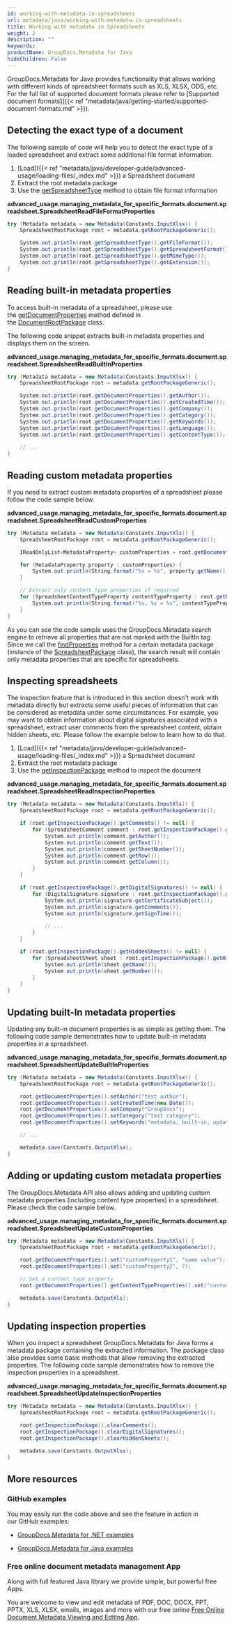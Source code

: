 ```yaml
---
id: working-with-metadata-in-spreadsheets
url: metadata/java/working-with-metadata-in-spreadsheets
title: Working with metadata in Spreadsheets
weight: 2
description: ""
keywords: 
productName: GroupDocs.Metadata for Java
hideChildren: False
---
```

GroupDocs.Metadata for Java provides functionality that allows working with different kinds of spreadsheet formats such as XLS, XLSX, ODS, etc. For the full list of supported document formats please refer to [Supported document formats]({{< ref "metadata/java/getting-started/supported-document-formats.md" >}}).

## Detecting the exact type of a document

The following sample of code will help you to detect the exact type of a loaded spreadsheet and extract some additional file format information.

1.  [Load]({{< ref "metadata/java/developer-guide/advanced-usage/loading-files/_index.md" >}}) a Spreadsheet document
2.  Extract the root metadata package
3.  Use the [getSpreadsheetType](https://apireference.groupdocs.com/metadata/java/com.groupdocs.metadata.core/SpreadsheetRootPackage#getSpreadsheetType()) method to obtain file format information

**advanced\_usage.managing\_metadata\_for\_specific\_formats.document.spreadsheet.SpreadsheetReadFileFormatProperties**

```csharp
try (Metadata metadata = new Metadata(Constants.InputXlsx)) {
	SpreadsheetRootPackage root = metadata.getRootPackageGeneric();

	System.out.println(root.getSpreadsheetType().getFileFormat());
	System.out.println(root.getSpreadsheetType().getSpreadsheetFormat());
	System.out.println(root.getSpreadsheetType().getMimeType());
	System.out.println(root.getSpreadsheetType().getExtension());
}
```

## Reading built-in metadata properties

To access built-in metadata of a spreadsheet, please use the [getDocumentProperties](https://apireference.groupdocs.com/metadata/java/com.groupdocs.metadata.core/DocumentRootPackage#getDocumentProperties()) method defined in the [DocumentRootPackage](https://apireference.groupdocs.com/metadata/java/com.groupdocs.metadata.core/DocumentRootPackage) class.

The following code snippet extracts built-in metadata properties and displays them on the screen.

**advanced\_usage.managing\_metadata\_for\_specific\_formats.document.spreadsheet.SpreadsheetReadBuiltInProperties**

```csharp
try (Metadata metadata = new Metadata(Constants.InputXlsx)) {
	SpreadsheetRootPackage root = metadata.getRootPackageGeneric();

	System.out.println(root.getDocumentProperties().getAuthor());
	System.out.println(root.getDocumentProperties().getCreatedTime());
	System.out.println(root.getDocumentProperties().getCompany());
	System.out.println(root.getDocumentProperties().getCategory());
	System.out.println(root.getDocumentProperties().getKeywords());
	System.out.println(root.getDocumentProperties().getLanguage());
	System.out.println(root.getDocumentProperties().getContentType());

	// ... 
}
```

## Reading custom metadata properties

If you need to extract custom metadata properties of a spreadsheet please follow the code sample below.

**advanced\_usage.managing\_metadata\_for\_specific\_formats.document.spreadsheet.SpreadsheetReadCustomProperties**

```csharp
try (Metadata metadata = new Metadata(Constants.InputXls)) {
    SpreadsheetRootPackage root = metadata.getRootPackageGeneric();

    IReadOnlyList<MetadataProperty> customProperties = root.getDocumentProperties().findProperties(new ContainsTagSpecification(Tags.getDocument().getBuiltIn()).not());

    for (MetadataProperty property : customProperties) {
        System.out.println(String.format("%s = %s", property.getName(), property.getValue()));
    }

    // Extract only content type properties if required
    for (SpreadsheetContentTypeProperty contentTypeProperty : root.getDocumentProperties().getContentTypeProperties().toList()) {
        System.out.println(String.format("%s, %s = %s", contentTypeProperty.getSpreadsheetPropertyType(), contentTypeProperty.getName(), contentTypeProperty.getSpreadsheetPropertyValue()));
    }
}
```

As you can see the code sample uses the GroupDocs.Metadata search engine to retrieve all properties that are not marked with the BuiltIn tag. Since we call the [findProperties](https://apireference.groupdocs.com/metadata/java/com.groupdocs.metadata.core/MetadataPackage#findProperties(com.groupdocs.metadata.search.Specification)) method for a certain metadata package (instance of the [SpreadsheetPackage](https://apireference.groupdocs.com/metadata/java/com.groupdocs.metadata.core/SpreadsheetRootPackage) class), the search result will contain only metadata properties that are specific for spreadsheets. 

## Inspecting spreadsheets

The inspection feature that is introduced in this section doesn't work with metadata directly but extracts some useful pieces of information that can be considered as metadata under some circumstances. For example, you may want to obtain information about digital signatures associated with a spreadsheet, extract user comments from the spreadsheet content, obtain hidden sheets, etc. Please follow the example below to learn how to do that.

1.  [Load]({{< ref "metadata/java/developer-guide/advanced-usage/loading-files/_index.md" >}}) a Spreadsheet document
2.  Extract the root metadata package
3.  Use the [getInspectionPackage](https://apireference.groupdocs.com/metadata/java/com.groupdocs.metadata.core/SpreadsheetRootPackage#getInspectionPackage()) method to inspect the document

**advanced\_usage.managing\_metadata\_for\_specific\_formats.document.spreadsheet.SpreadsheetReadInspectionProperties**

```csharp
try (Metadata metadata = new Metadata(Constants.InputXls)) {
	SpreadsheetRootPackage root = metadata.getRootPackageGeneric();

	if (root.getInspectionPackage().getComments() != null) {
		for (SpreadsheetComment comment : root.getInspectionPackage().getComments()) {
			System.out.println(comment.getAuthor());
			System.out.println(comment.getText());
			System.out.println(comment.getSheetNumber());
			System.out.println(comment.getRow());
			System.out.println(comment.getColumn());
		}
	}

	if (root.getInspectionPackage().getDigitalSignatures() != null) {
		for (DigitalSignature signature : root.getInspectionPackage().getDigitalSignatures()) {
			System.out.println(signature.getCertificateSubject());
			System.out.println(signature.getComments());
			System.out.println(signature.getSignTime());

			// ...
		}
	}

	if (root.getInspectionPackage().getHiddenSheets() != null) {
		for (SpreadsheetSheet sheet : root.getInspectionPackage().getHiddenSheets()) {
			System.out.println(sheet.getName());
			System.out.println(sheet.getNumber());
		}
	}
}
```

## Updating built-In metadata properties

Updating any built-in document properties is as simple as getting them. The following code sample demonstrates how to update built-in metadata properties in a spreadsheet.

**advanced\_usage.managing\_metadata\_for\_specific\_formats.document.spreadsheet.SpreadsheetUpdateBuiltInProperties**

```csharp
try (Metadata metadata = new Metadata(Constants.InputXlsx)) {
	SpreadsheetRootPackage root = metadata.getRootPackageGeneric();

	root.getDocumentProperties().setAuthor("test author");
	root.getDocumentProperties().setCreatedTime(new Date());
	root.getDocumentProperties().setCompany("GroupDocs");
	root.getDocumentProperties().setCategory("test category");
	root.getDocumentProperties().setKeywords("metadata, built-in, update");

	// ... 

	metadata.save(Constants.OutputXlsx);
}
```

## Adding or updating custom metadata properties

The GroupDocs.Metadata API also allows adding and updating custom metadata properties (including content type properties) in a spreadsheet. Please check the code sample below.

**advanced\_usage.managing\_metadata\_for\_specific\_formats.document.spreadsheet.SpreadsheetUpdateCustomProperties**

```csharp
try (Metadata metadata = new Metadata(Constants.InputXls)) {
	SpreadsheetRootPackage root = metadata.getRootPackageGeneric();

	root.getDocumentProperties().set("customProperty1", "some value");
	root.getDocumentProperties().set("customProperty2", 7);

	// Set a content type property
	root.getDocumentProperties().getContentTypeProperties().set("customContentTypeProperty", "custom value");

	metadata.save(Constants.OutputXls);
}
```

## Updating inspection properties

When you inspect a spreadsheet GroupDocs.Metadata for Java forms a metadata package containing the extracted information. The package class also provides some basic methods that allow removing the extracted properties. The following code sample demonstrates how to remove the inspection properties in a spreadsheet.

**advanced\_usage.managing\_metadata\_for\_specific\_formats.document.spreadsheet.SpreadsheetUpdateInspectionProperties**

```csharp
try (Metadata metadata = new Metadata(Constants.InputXlsx)) {
	SpreadsheetRootPackage root = metadata.getRootPackageGeneric();

	root.getInspectionPackage().clearComments();
	root.getInspectionPackage().clearDigitalSignatures();
	root.getInspectionPackage().clearHiddenSheets();

	metadata.save(Constants.OutputXlsx);
}
```

## More resources

### GitHub examples

You may easily run the code above and see the feature in action in our GitHub examples:

*   [GroupDocs.Metadata for .NET examples](https://github.com/groupdocs-metadata/GroupDocs.Metadata-for-.NET)
    
*   [GroupDocs.Metadata for Java examples](https://github.com/groupdocs-metadata/GroupDocs.Metadata-for-Java)
    

### Free online document metadata management App

Along with full featured Java library we provide simple, but powerful free Apps.

You are welcome to view and edit metadata of PDF, DOC, DOCX, PPT, PPTX, XLS, XLSX, emails, images and more with our free online [Free Online Document Metadata Viewing and Editing App](https://products.groupdocs.app/metadata).
